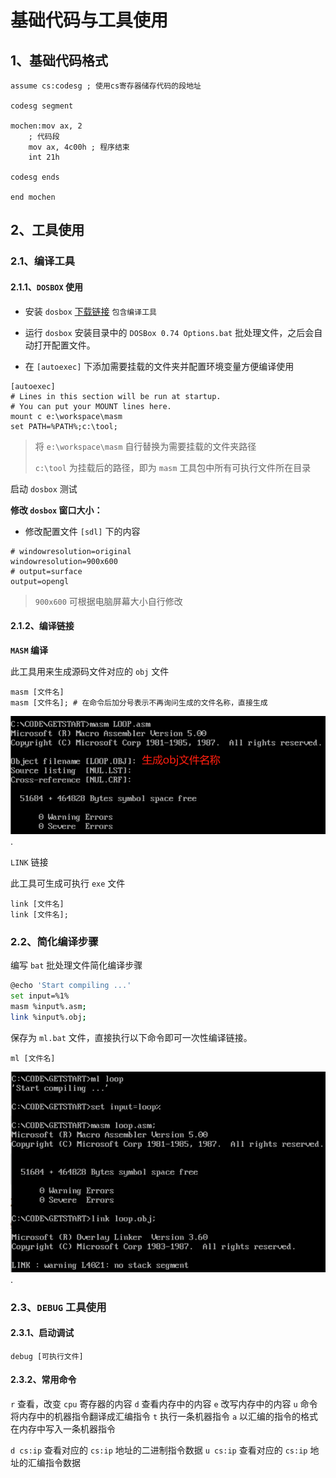 # 基础代码与工具使用

## 1、基础代码格式

```assembly
assume cs:codesg ; 使用cs寄存器储存代码的段地址

codesg segment

mochen:mov ax, 2
	; 代码段
	mov ax, 4c00h ; 程序结束
	int 21h

codesg ends

end mochen
```

## 2、工具使用

### 2.1、编译工具

#### 2.1.1、`DOSBOX` 使用

- 安装 `dosbox` [下载链接](http://down2.opdown.com:8019/opdown/masm5.0.rar) `包含编译工具` 

- 运行 `dosbox` 安装目录中的 `DOSBox 0.74 Options.bat` 批处理文件，之后会自动打开配置文件。

- 在 `[autoexec]` 下添加需要挂载的文件夹并配置环境变量方便编译使用

```shell
[autoexec]
# Lines in this section will be run at startup.
# You can put your MOUNT lines here.
mount c e:\workspace\masm
set PATH=%PATH%;c:\tool;
```

> 将 `e:\workspace\masm` 自行替换为需要挂载的文件夹路径
>
> `c:\tool` 为挂载后的路径，即为 `masm` 工具包中所有可执行文件所在目录

启动 `dosbox` 测试

**修改 `dosbox` 窗口大小：** 

- 修改配置文件 `[sdl]` 下的内容

```shell
# windowresolution=original
windowresolution=900x600
# output=surface
output=opengl
```

> `900x600` 可根据电脑屏幕大小自行修改

#### 2.1.2、编译链接

**`MASM` 编译** 

此工具用来生成源码文件对应的 `obj` 文件

```shell
masm [文件名]
masm [文件名]; # 在命令后加分号表示不再询问生成的文件名称，直接生成
```

![image-20201230113334918](photo\1masm命令示例（1）.png).

`LINK` 链接

此工具可生成可执行 `exe` 文件

```shell
link [文件名]
link [文件名];
```

### 2.2、简化编译步骤

编写 `bat` 批处理文件简化编译步骤

```bash
@echo 'Start compiling ...'
set input=%1%
masm %input%.asm;
link %input%.obj;
```

保存为 `ml.bat` 文件，直接执行以下命令即可一次性编译链接。

```shell
ml [文件名]
```

![image-20201230140712064](photo\2.ml命令示例（1）.png).

### 2.3、`DEBUG` 工具使用

#### 2.3.1、启动调试

```shell
debug [可执行文件]
```

#### 2.3.2、常用命令

`r` 查看，改变 `cpu` 寄存器的内容
`d` 查看内存中的内容
`e` 改写内存中的内容
`u` 命令将内存中的机器指令翻译成汇编指令
`t` 执行一条机器指令
`a` 以汇编的指令的格式在内存中写入一条机器指令



`d cs:ip` 查看对应的 `cs:ip` 地址的二进制指令数据
`u cs:ip` 查看对应的 `cs:ip` 地址的汇编指令数据